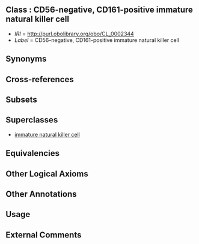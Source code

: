 
## Class : CD56-negative, CD161-positive immature natural killer cell

 * *IRI* = http://purl.obolibrary.org/obo/CL_0002344
 * *Label* = CD56-negative, CD161-positive immature natural killer cell

## Synonyms


## Cross-references


## Subsets


## Superclasses

 * [immature natural killer cell](../../CL/23/CL_0000823.md)

## Equivalencies


## Other Logical Axioms


## Other Annotations


## Usage


## External Comments

